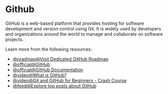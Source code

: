 # Github

GitHub is a web-based platform that provides hosting for software development and version control using Git. It is widely used by developers and organizations around the world to manage and collaborate on software projects.

Learn more from the following resources:

- [@roadmap@Visit Dedicated GitHub Roadmap](https://roadmap.sh/git-github)
- [@official@GitHub](https://github.com)
- [@official@GitHub Documentation](https://docs.github.com/en/get-started/quickstart)
- [@video@What is GitHub?](https://www.youtube.com/watch?v=w3jLJU7DT5E)
- [@video@Git and GitHub for Beginners - Crash Course](https://www.youtube.com/watch?v=RGOj5yH7evk)
- [@feed@Explore top posts about GitHub](https://app.daily.dev/tags/github?ref=roadmapsh)
